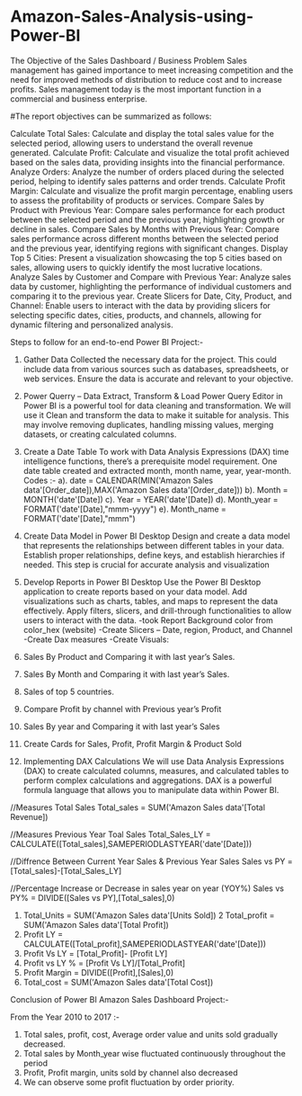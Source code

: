 # Amazon-Sales-Analysis-using-Power-BI
The Objective of the Sales Dashboard / Business Problem
Sales management has gained importance to meet increasing competition and the need for improved methods of distribution to reduce cost and to increase profits. Sales
management today is the most important function in a commercial and business enterprise.


#The report objectives can be summarized as follows:

Calculate Total Sales: Calculate and display the total sales value for the selected period, allowing users to understand the overall revenue generated.
Calculate Profit: Calculate and visualize the total profit achieved based on the sales data, providing insights into the financial performance.
Analyze Orders: Analyze the number of orders placed during the selected period, helping to identify sales patterns and order trends.
Calculate Profit Margin: Calculate and visualize the profit margin percentage, enabling users to assess the profitability of products or services.
Compare Sales by Product with Previous Year: Compare sales performance for each product between the selected period and the previous year, highlighting growth or decline in sales.
Compare Sales by Months with Previous Year: Compare sales performance across different months between the selected period and the previous year, identifying regions with significant changes.
Display Top 5 Cities: Present a visualization showcasing the top 5 cities based on sales, allowing users to quickly identify the most lucrative locations.
Analyze Sales by Customer and Compare with Previous Year: Analyze sales data by customer, highlighting the performance of individual customers and comparing it to the previous year.
Create Slicers for Date, City, Product, and Channel: Enable users to interact with the data by providing slicers for selecting specific dates, cities, products, and channels, allowing for dynamic filtering and personalized analysis.

Steps to follow for an end-to-end Power BI Project:-

1) Gather Data
Collected the necessary data for the project. This could include data from various sources such as databases, spreadsheets, or web services. Ensure the data is accurate and relevant to your objective.

3) Power Querry – Data Extract, Transform & Load
Power Query Editor in Power BI is a powerful tool for data cleaning and transformation. We will use it Clean and transform the data to make it suitable for analysis. This may involve removing duplicates, handling missing values, merging datasets, or creating calculated columns.

5) Create a Date Table
To work with Data Analysis Expressions (DAX) time intelligence functions, there’s a prerequisite model requirement. One date table created and extracted month, month name, year, year-month.
Codes :-
     a). date = CALENDAR(MIN('Amazon Sales data'[Order_date]),MAX('Amazon Sales data'[Order_date]))
     b). Month = MONTH('date'[Date])
     c). Year = YEAR('date'[Date])
     d). Month_year = FORMAT('date'[Date],"mmm-yyyy")
     e). Month_name = FORMAT('date'[Date],"mmm")

6) Create Data Model in Power BI Desktop
Design and create a data model that represents the relationships between different tables in your data. Establish proper relationships, define keys, and establish hierarchies if needed. This step is crucial for accurate analysis and visualization

7) Develop Reports in Power BI Desktop
Use the Power BI Desktop application to create reports based on your data model. Add visualizations such as charts, tables, and maps to represent the data effectively. Apply filters, slicers, and drill-through functionalities to allow users to interact with the data.
-took Report Background color from color_hex (website)
-Create Slicers – Date, region, Product, and Channel
-Create Dax measures
-Create Visuals:
1) Sales By Product and Comparing it with last year’s Sales.
2) Sales By Month and Comparing it with last year’s Sales.
3) Sales of top 5 countries.
4) Compare Profit by channel with Previous year’s Profit
5) Sales By year and Comparing it with last year’s Sales
6) Create Cards for Sales, Profit, Profit Margin & Product Sold

6) Implementing DAX Calculations
We will use Data Analysis Expressions (DAX) to create calculated columns, measures, and calculated tables to perform complex calculations and aggregations. DAX is a powerful formula language that allows you to manipulate data within Power BI.

//Measures Total Sales
Total_sales = SUM('Amazon Sales data'[Total Revenue])

//Measures Previous Year Toal Sales
Total_Sales_LY = CALCULATE([Total_sales],SAMEPERIODLASTYEAR('date'[Date]))

//Diffrence Between Current Year Sales & Previous Year Sales
Sales vs PY = [Total_sales]-[Total_Sales_LY]

//Percentage Increase or Decrease in sales year on year (YOY%)
Sales vs PY% = DIVIDE([Sales vs PY],[Total_sales],0)

1. Total_Units = SUM('Amazon Sales data'[Units Sold])
2 Total_profit = SUM('Amazon Sales data'[Total Profit]) 
3. Profit LY = CALCULATE([Total_profit],SAMEPERIODLASTYEAR('date'[Date]))
4. Profit Vs LY = [Total_Profit]- [Profit LY]
5. Profit vs LY % = [Profit Vs LY]/[Total_Profit]
6. Profit Margin = DIVIDE([Profit],[Sales],0)
7. Total_cost = SUM('Amazon Sales data'[Total Cost])


Conclusion of Power BI Amazon Sales Dashboard Project:-

From the Year 2010 to 2017 :-
   1. Total sales, profit, cost, Average order value and units sold gradually decreased.
   2. Total sales by Month_year wise fluctuated continuously throughout the period
   3. Profit, Profit margin, units sold by channel also decreased
   4. We can observe some profit fluctuation by order priority.
